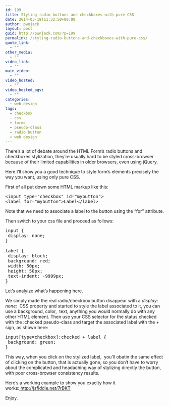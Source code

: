 ```yaml
---
id: 199
title: Styling radio buttons and checkboxes with pure CSS
date: 2014-03-18T11:32:50+00:00
author: pwnjack
layout: post
guid: http://pwnjack.com/?p=199
permalink: /styling-radio-buttons-and-checkboxes-with-pure-css/
quote_link:
  - ""
other_media:
  - ""
video_link:
  - ""
main_video:
  - ""
video_hosted:
  - ""
video_hosted_ogv:
  - ""
categories:
  - web design
tags:
  - checkbox
  - css
  - forms
  - pseudo-class
  - radio button
  - web design
---
```

There&#8217;s a lot of debate around the HTML Form&#8217;s radio buttons and checkboxes stylization, they&#8217;re usually hard to be styled cross-browser because of their limited capabilities in older browsers, even using jQuery.

Here I&#8217;ll show you a good technique to style form&#8217;s elements precisely the way you want, using only pure CSS.

First of all put down some HTML markup like this:

<pre class="brush: xml; title: ; notranslate" title="">&lt;input type="checkbox" id="mybutton"&gt;
&lt;label for="mybutton"&gt;Label&lt;/label&gt;
</pre>

Note that we need to associate a label to the button using the &#8220;for&#8221; attribute.

Then switch to your css file and proceed as follows:

<pre class="brush: css; title: ; notranslate" title="">input {
 display: none;
}

label {
 display: block;
 background: red;
 width: 50px;
 height: 50px;
 text-indent: -9999px;
}
</pre>

Let&#8217;s analyize what&#8217;s happening here.

We simply made the real radio/checkbox button disappear with a _display: none;_  CSS property and started to style the label associated to it, you can use a background, color,  text, anything you would normally do with any other HTML element. Then use your CSS selector for the status checked with the :checked pseudo-class and target the associated label with the + sign, as shown here:

<pre class="brush: css; title: ; notranslate" title="">input[type=checkbox]:checked + label {
 background: green;
}
</pre>

This way, when you click on the stylized label,  you&#8217;ll obatin the same effect of clicking on the button, that is actually gone, so you don&#8217;t have to worry about the complicated and headaching way of stylizing directly the button, with poor cross-browser consistency results.

Here&#8217;s a working example to show you exaclty how it works:<a title="Checkbox Stylization working example" href=" http://jsfiddle.net/7rBKT" target="_blank"> http://jsfiddle.net/7rBKT</a>

Enjoy.